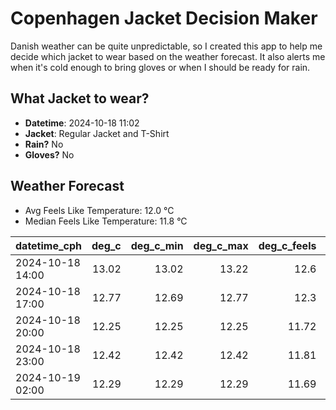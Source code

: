 
# Copenhagen Jacket Decision Maker

Danish weather can be quite unpredictable, so I created this app to help me decide which jacket to wear based on the weather forecast. 
It also alerts me when it's cold enough to bring gloves or when I should be ready for rain.

## What Jacket to wear?

- **Datetime**: 2024-10-18 11:02
- **Jacket**: Regular Jacket and T-Shirt
- **Rain?** No
- **Gloves?** No

## Weather Forecast
- Avg Feels Like Temperature: 12.0 °C
- Median Feels Like Temperature: 11.8 °C

| datetime_cph     |   deg_c |   deg_c_min |   deg_c_max |   deg_c_feels | weather   | wind   | rain   |
|:-----------------|--------:|------------:|------------:|--------------:|:----------|:-------|:-------|
| 2024-10-18 14:00 |   13.02 |       13.02 |       13.22 |         12.6  | Clouds    | Low    | None   |
| 2024-10-18 17:00 |   12.77 |       12.69 |       12.77 |         12.3  | Clouds    | Low    | None   |
| 2024-10-18 20:00 |   12.25 |       12.25 |       12.25 |         11.72 | Clouds    | Low    | None   |
| 2024-10-18 23:00 |   12.42 |       12.42 |       12.42 |         11.81 | Clouds    | Low    | None   |
| 2024-10-19 02:00 |   12.29 |       12.29 |       12.29 |         11.69 | Clouds    | Low    | None   |
        